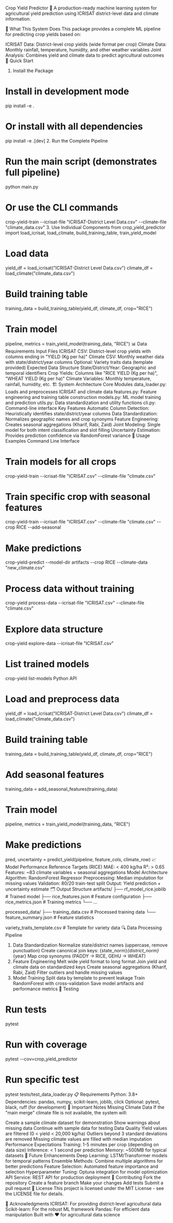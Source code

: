 Crop Yield Predictor 🌾
A production-ready machine learning system for agricultural yield prediction using ICRISAT district-level data and climate information.

🎯 What This System Does
This package provides a complete ML pipeline for predicting crop yields based on:

ICRISAT Data: District-level crop yields (wide format per crop)
Climate Data: Monthly rainfall, temperature, humidity, and other weather variables
Joint Analysis: Combines yield and climate data to predict agricultural outcomes
🚀 Quick Start
1. Install the Package
# Install in development mode
pip install -e .

# Or install with all dependencies
pip install -e .[dev]
2. Run the Complete Pipeline
# Run the main script (demonstrates full pipeline)
python main.py

# Or use the CLI commands
crop-yield-train --icrisat-file "ICRISAT-District Level Data.csv" --climate-file "climate_data.csv"
3. Use Individual Components
from crop_yield_predictor import load_icrisat, load_climate, build_training_table, train_yield_model

# Load data
yield_df = load_icrisat("ICRISAT-District Level Data.csv")
climate_df = load_climate("climate_data.csv")

# Build training table
training_data = build_training_table(yield_df, climate_df, crop="RICE")

# Train model
pipeline, metrics = train_yield_model(training_data, "RICE")
📊 Data Requirements
Input Files
ICRISAT CSV: District-level crop yields with columns ending in "YIELD (Kg per ha)"
Climate CSV: Monthly weather data with state/district/year columns
Optional: Variety traits data (template provided)
Expected Data Structure
State/District/Year: Geographic and temporal identifiers
Crop Yields: Columns like "RICE YIELD (Kg per ha)", "WHEAT YIELD (Kg per ha)"
Climate Variables: Monthly temperature, rainfall, humidity, etc.
🏗️ System Architecture
Core Modules
data_loader.py: Loads and preprocesses ICRISAT and climate data
features.py: Feature engineering and training table construction
models.py: ML model training and prediction
utils.py: Data standardization and utility functions
cli.py: Command-line interface
Key Features
Automatic Column Detection: Heuristically identifies state/district/year columns
Data Standardization: Normalizes geographic names and crop synonyms
Feature Engineering: Creates seasonal aggregations (Kharif, Rabi, Zaid)
Joint Modeling: Single model for both intent classification and slot filling
Uncertainty Estimation: Provides prediction confidence via RandomForest variance
🔧 Usage Examples
Command Line Interface
# Train models for all crops
crop-yield-train --icrisat-file "ICRISAT.csv" --climate-file "climate.csv"

# Train specific crop with seasonal features
crop-yield-train --icrisat-file "ICRISAT.csv" --climate-file "climate.csv" --crop RICE --add-seasonal

# Make predictions
crop-yield-predict --model-dir artifacts --crop RICE --climate-data "new_climate.csv"

# Process data without training
crop-yield process-data --icrisat-file "ICRISAT.csv" --climate-file "climate.csv"

# Explore data structure
crop-yield explore-data --icrisat-file "ICRISAT.csv"

# List trained models
crop-yield list-models
Python API
# Load and preprocess data
yield_df = load_icrisat("ICRISAT-District Level Data.csv")
climate_df = load_climate("climate_data.csv")

# Build training table
training_data = build_training_table(yield_df, climate_df, crop="RICE")

# Add seasonal features
training_data = add_seasonal_features(training_data)

# Train model
pipeline, metrics = train_yield_model(training_data, "RICE")

# Make predictions
pred, uncertainty = predict_yield(pipeline, feature_cols, climate_row)
📈 Model Performance
Reference Targets (RICE)
MAE: < 400 kg/ha
R²: > 0.65
Features: ~83 climate variables + seasonal aggregations
Model Architecture
Algorithm: RandomForest Regressor
Preprocessing: Median imputation for missing values
Validation: 80/20 train-test split
Output: Yield prediction + uncertainty estimate
🗂️ Output Structure
artifacts/
├── rf_model_rice.joblib          # Trained model
├── rice_features.json            # Feature configuration
├── rice_metrics.json             # Training metrics
└── ...

processed_data/
├── training_data.csv             # Processed training data
└── feature_summary.json          # Feature statistics

variety_traits_template.csv       # Template for variety data
🔍 Data Processing Pipeline
1. Data Standardization
Normalize state/district names (uppercase, remove punctuation)
Create canonical join keys: {state_norm}_{district_norm}_{year}
Map crop synonyms (PADDY → RICE, GEHU → WHEAT)
2. Feature Engineering
Melt wide yield format to long format
Join yield and climate data on standardized keys
Create seasonal aggregations (Kharif, Rabi, Zaid)
Filter outliers and handle missing values
3. Model Training
Split data by template to prevent leakage
Train RandomForest with cross-validation
Save model artifacts and performance metrics
🧪 Testing
# Run tests
pytest

# Run with coverage
pytest --cov=crop_yield_predictor

# Run specific test
pytest tests/test_data_loader.py
📋 Requirements
Python: 3.8+
Dependencies: pandas, numpy, scikit-learn, joblib, click
Optional: pytest, black, ruff (for development)
🚨 Important Notes
Missing Climate Data
If the "main merge" climate file is not available, the system will:

Create a sample climate dataset for demonstration
Show warnings about missing data
Continue with sample data for testing
Data Quality
Yield values are filtered (0 < yield < 20,000 kg/ha)
Outliers beyond 3 standard deviations are removed
Missing climate values are filled with median imputation
Performance Expectations
Training: 1-5 minutes per crop (depending on data size)
Inference: < 1 second per prediction
Memory: ~500MB for typical datasets
🔮 Future Enhancements
Deep Learning: LSTM/Transformer models for temporal patterns
Ensemble Methods: Combine multiple algorithms for better predictions
Feature Selection: Automated feature importance and selection
Hyperparameter Tuning: Optuna integration for model optimization
API Service: REST API for production deployment
🤝 Contributing
Fork the repository
Create a feature branch
Make your changes
Add tests
Submit a pull request
📄 License
This project is licensed under the MIT License - see the LICENSE file for details.

🙏 Acknowledgments
ICRISAT: For providing district-level agricultural data
Scikit-learn: For the robust ML framework
Pandas: For efficient data manipulation
Built with ❤️ for agricultural data science

